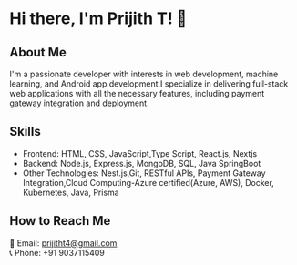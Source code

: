 # Hi there, I'm Prijith T! 👋

## About Me
I'm a passionate developer with interests in web development, machine learning, and Android app development.I specialize in delivering full-stack web applications with all the necessary features, including payment gateway integration and deployment.

## Skills
- Frontend: HTML, CSS, JavaScript,Type Script, React.js, Nextjs
- Backend: Node.js, Express.js, MongoDB, SQL, Java SpringBoot
- Other Technologies: Nest.js,Git, RESTful APIs, Payment Gateway Integration,Cloud Computing-Azure certified(Azure, AWS), Docker, Kubernetes, Java, Prisma

## How to Reach Me
📧 Email: prijitht4@gmail.com  
📞 Phone: +91 9037115409



